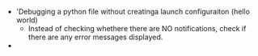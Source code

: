 * 'Debugging a python file without creatinga launch configuraiton (hello world)
    * Instead of checking whethere there are NO notifications, check if there are any error messages displayed.
* 
